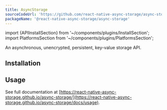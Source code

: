 ```yaml
---
title: AsyncStorage
sourceCodeUrl: 'https://github.com/react-native-async-storage/async-storage'
packageName: '@react-native-async-storage/async-storage'
---
```


import {APIInstallSection} from '~/components/plugins/InstallSection';
import PlatformsSection from '~/components/plugins/PlatformsSection';

An asynchronous, unencrypted, persistent, key-value storage API.

<PlatformsSection android emulator ios web simulator />

## Installation

<APIInstallSection href="https://react-native-async-storage.github.io/async-storage/docs/install" />

## Usage

See full documentation at [https://react-native-async-storage.github.io/async-storage/](https://react-native-async-storage.github.io/async-storage/docs/usage).
